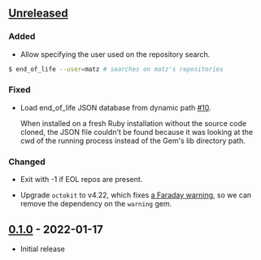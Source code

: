 ## [Unreleased]

### Added

- Allow specifying the user used on the repository search.

```sh
$ end_of_life --user=matz # searches on matz's repositories
```

### Fixed

- Load end_of_life JSON database from dynamic path [#10](https://github.com/MatheusRich/end_of_life/pull/10).

  When installed on a fresh Ruby installation without the source code cloned,
  the JSON file couldn't be found because it was looking at the cwd of the
  running process instead of the Gem's lib directory path.

### Changed

- Exit with -1 if EOL repos are present.

- Upgrade `octokit` to v4.22, which fixes [a Faraday warning], so we can remove the dependency on the `warning` gem.

[a faraday warning]: https://github.com/octokit/octokit.rb/pull/1359

## [0.1.0] - 2022-01-17

- Initial release

[unreleased]: https://github.com/MatheusRich/end_of_life/compare/v0.1.0...HEAD
[0.1.0]: https://github.com/MatheusRich/end_of_life/releases/tag/v0.1.0
